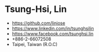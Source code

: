 # Tsung-Hsi, Lin

  - https://github.com/linjose
  - https://www.linkedin.com/in/tsunghsilin
  - https://www.facebook.com/tsunghsi.lin
  - +886-2-66072508
  - Taipei, Taiwan (R.O.C)
